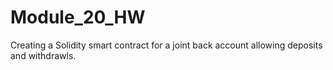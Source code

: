# Module_20_HW

Creating a Solidity smart contract for a joint back account allowing deposits and withdrawls.
